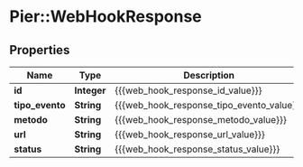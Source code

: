 # Pier::WebHookResponse

## Properties
Name | Type | Description | Notes
------------ | ------------- | ------------- | -------------
**id** | **Integer** | {{{web_hook_response_id_value}}} | 
**tipo_evento** | **String** | {{{web_hook_response_tipo_evento_value}}} | 
**metodo** | **String** | {{{web_hook_response_metodo_value}}} | 
**url** | **String** | {{{web_hook_response_url_value}}} | 
**status** | **String** | {{{web_hook_response_status_value}}} | 


